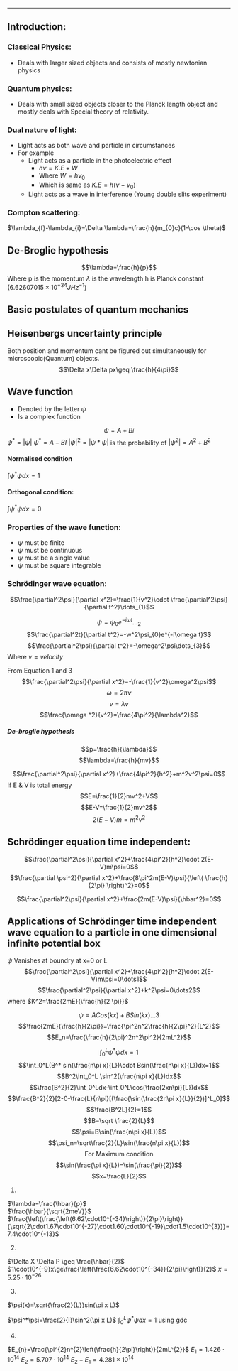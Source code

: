 ___

## Introduction:
### Classical Physics:
- Deals with larger sized objects and consists of mostly newtonian physics
### Quantum physics:
- Deals with small sized objects closer to the Planck length object and mostly deals with Special theory of relativity.
### Dual nature of light:
- Light acts as both wave and particle in circumstances
- For example
	- Light acts as a particle in the photoelectric effect
		- $h\nu=K.E+W$
		- Where $W=h\nu_{0}$
		- Which is same as $K.E=h(\nu-\nu_{0})$
	- Light acts as a wave in interference (Young double slits experiment)


### Compton scattering:
$\lambda_{f}-\lambda_{i}=\Delta \lambda=\frac{h}{m_{0}c}(1-\cos \theta)$

## De-Broglie hypothesis
$$\lambda=\frac{h}{p}$$
Where p is the momentum
$\lambda$ is the wavelength
h is Planck constant ($6.62607015×10^{-34}JHz^{-1}$)


## Basic postulates of quantum mechanics


## Heisenbergs uncertainty principle
Both position and momentum cant be figured out simultaneously for microscopic(Quantum) objects.
$$\Delta x\Delta px\geq \frac{h}{4\pi}$$
## Wave function
- Denoted by the letter $\psi$ 
- Is a complex function

$$\psi=A+Bi$$
$\psi^*=|\psi|$
$\psi^{*}=A-BI$
$|\psi|^2=|\psi*\psi|$ is the probability of 
$|\psi^2|=A^2+B^2$

#### Normalised condition
$\int\psi^*\psi dx=1$

#### Orthogonal condition: 
$\int\psi^*\psi dx=0$

### Properties of the wave function:
- $\psi$ must be finite
- $\psi$ must be continuous
- $\psi$ must be a single value
- $\psi$ must be square integrable

### Schrödinger wave equation:

$$\frac{\partial^2\psi}{\partial x^2}=\frac{1}{v^2}\cdot \frac{\partial^2\psi}{\partial t^2}\dots_{1}$$

$$\psi=\psi_{0}e^{-i\omega t}\dots_{2}$$
$$\frac{\partial^2t}{\partial t^2}=-w^2\psi_{0}e^{-i\omega t}$$
$$\frac{\partial^2\psi}{\partial t^2}=-\omega^2\psi\dots_{3}$$
Where $v=velocity$

From Equation 1 and 3
$$\frac{\partial^2\psi}{\partial x^2}=-\frac{1}{v^2}\omega^2\psi$$
$$\omega =2\pi \nu$$
$$v=\lambda \nu$$
$$\frac{\omega ^2}{v^2}=\frac{4\pi^2}{\lambda^2}$$


##### De-broglie hypothesis
$$p=\frac{h}{\lambda}$$
$$\lambda=\frac{h}{mv}$$

$$\frac{\partial^2\psi}{\partial x^2}+\frac{4\pi^2}{h^2}+m^2v^2\psi=0$$
If E & V is total energy 
$$E=\frac{1}{2}mv^2+V$$
$$E-V=\frac{1}{2}mv^2$$
$$2(E-V)m=m^2v^2$$

## Schrödinger equation time independent: 
$$\frac{\partial^2\psi}{\partial x^2}+\frac{4\pi^2}{h^2}\cdot 2(E-V)m\psi=0$$
$$\frac{\partial \psi^2}{\partial x^2}+\frac{8\pi^2m(E-V)\psi}{\left( \frac{h}{2\pi} \right)^2}=0$$

$$\frac{\partial^2\psi}{\partial x^2}+\frac{2m(E-V)\psi}{\hbar^2}=0$$     
## Applications of Schrödinger time independent wave equation to a particle in one dimensional infinite potential box


$\psi \text{ Vanishes at boundry at x=0 or L}$
$$\frac{\partial^2\psi}{\partial x^2}+\frac{4\pi^2}{h^2}\cdot 2(E-V)m\psi=0\dots1$$
$$\frac{\partial^2\psi}{\partial x^2}+k^2\psi=0\dots2$$
where $K^2=\frac{2mE}{\frac{h}{2 \pi}}$

$$\psi=ACos(kx)+BSin(kx)\dots3$$
$$\frac{2mE}{\frac{h}{2\pi}}=\frac{\pi^2n^2\frac{h}{2\pi}^2}{L^2}$$
$$E_n=\frac{\frac{h}{2\pi}^2n^2\pi^2}{2mL^2}$$



$$\int_0^L\psi^*\psi dx=1$$
$$\int_0^L(B^* sin(\frac{n\pi x}{L})\cdot Bsin(\frac{n\pi x}{L})dx=1$$
$$B^2\int_0^L \sin^2(\frac{n\pi x}{L})dx$$
$$\frac{B^2}{2}\int_0^Ldx-\int_0^L\cos(\frac{2xn\pi}{L})dx$$
$$\frac{B^2}{2}[2-0-\frac{L}{n\pi}[(\frac{\sin(\frac{2n\pi x}{L}}{2})]^L_0]$$
$$\frac{B^2L}{2}=1$$
$$B=\sqrt \frac{2}{L}$$
$$\psi=B\sin(\frac{n\pi x}{L})$$
$$\psi_n=\sqrt\frac{2}{L}\sin(\frac{n\pi x}{L})$$
$$\text{For Maximum condition}$$
$$\sin(\frac{\pi x}{L})=\sin(\frac{\pi}{2})$$
$$x=\frac{L}{2}$$



1) 
$\lambda=\frac{\hbar}{p}$  
$\frac{\hbar}{\sqrt{2meV}}$ 
$\frac{\left(\frac{\left(6.62\cdot10^{-34}\right)}{2\pi}\right)}{\sqrt{2\cdot1.67\cdot10^{-27}\cdot1.60\cdot10^{-19}\cdot1.5\cdot10^{3}}}=7.4\cdot10^{-13}$

2) 
$\Delta X \Delta P \geq \frac{\hbar}{2}$ 
$1\cdot10^{-9}x\ge\frac{\left(\frac{6.62\cdot10^{-34}}{2\pi}\right)}{2}$
$x=5.25\cdot10^{-26}$ 

3) 
$\psi(x)=\sqrt{\frac{2}{L}}sin(\pi x L)$  

$\psi^*\psi=\frac{2}{l}\sin^2(\pi x L)$
$\int_0^L\psi^*\psi dx=1$ using gdc

4) 
$E_{n}=\frac{\pi^{2}n^{2}\left(\frac{h}{2\pi}\right)}{2mL^{2}}$
$E_{1}=1.426\cdot10^{14}$
$E_{2}=5.707\cdot10^{14}$
$E_{2}-E_{1}=4.281\times 10^{14}$ 